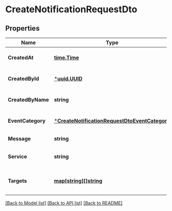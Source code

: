 # CreateNotificationRequestDto

## Properties
Name | Type | Description | Notes
------------ | ------------- | ------------- | -------------
**CreatedAt** | [**time.Time**](time.Time.md) | The log timestamp | [optional] [default to null]
**CreatedById** | [***uuid.UUID**](uuid.UUID.md) | The user&#39;s ID who created | [optional] [default to null]
**CreatedByName** | **string** | The user&#39;s name who created | [optional] [default to null]
**EventCategory** | [***CreateNotificationRequestDtoEventCategory**](CreateNotificationRequestDTO_eventCategory.md) |  | [optional] [default to null]
**Message** | **string** | The log message | [default to null]
**Service** | **string** | The service which sent the log | [default to null]
**Targets** | [**map[string][]string**](array.md) | The targets who will receive the notification | [optional] [default to null]

[[Back to Model list]](README.md#documentation-for-models) [[Back to API list]](../README.md#documentation-for-api-endpoints) [[Back to README]](../README.md)



